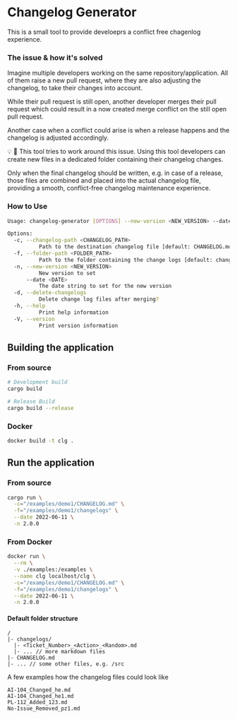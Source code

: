 # Changelog Generator

This is a small tool to provide develoeprs a conflict free chagenlog experience.


### The issue & how it's solved
Imagine multiple developers working on the same repository/application. All of them raise a new 
pull request, where they are also adjusting the changelog, to take their changes into account.

While their pull request is still open, another developer merges their pull request which could
result in a now created merge conflict on the still open pull request.

Another case when a conflict could arise is when a release happens and the changelog 
is adjusted accordingly.

:bulb: :wrench:
This tool tries to work around this issue. Using this tool developers can create new files 
in a dedicated folder containing their changelog changes.

Only when the final changelog should be written, e.g. in case of a release, those files
are combined and placed into the actual changelog file, providing a smooth, conflict-free
changelog maintenance experience.


### How to Use

```sh
Usage: changelog-generator [OPTIONS] --new-version <NEW_VERSION> --date <DATE>

Options:
  -c, --changelog-path <CHANGELOG_PATH>
          Path to the destination changelog file [default: CHANGELOG.md]
  -f, --folder-path <FOLDER_PATH>
          Path to the folder containing the change logs [default: changelogs]
  -n, --new-version <NEW_VERSION>
          New version to set
      --date <DATE>
          The date string to set for the new version
  -d, --delete-changelogs
          Delete change log files after merging?
  -h, --help
          Print help information
  -V, --version
          Print version information
```

## Building the application


### From source

```sh
# Development build
cargo build

# Release Build
cargo build --release
```

### Docker

```sh
docker build -t clg .
```

## Run the application


### From source

```sh
cargo run \
  -c="/examples/demo1/CHANGELOG.md" \
  -f="/examples/demo1/changelogs" \
  --date 2022-06-11 \
  -n 2.0.0

```

### From Docker

```sh
docker run \
  --rm \
  -v ./examples:/examples \
  --name clg localhost/clg \
  -c="/examples/demo1/CHANGELOG.md" \
  -f="/examples/demo1/changelogs" \
  --date 2022-06-11 \
  -n 2.0.0
```

#### Default folder structure

```
/
|- changelogs/
  |- <Ticket_Number>_<Action>_<Random>.md
  |- ... // more markdown files
|- CHANGELOG.md
|- ... // some other files, e.g. /src  
```

A few examples how the changelog files could look like
```
AI-104_Changed_he.md
AI-104_Changed_he1.md
PL-112_Added_123.md
No-Issue_Removed_pz1.md
```


